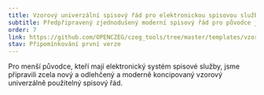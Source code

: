 ```yaml
---
title: Vzorový univerzální spisový řád pro elektronickou spisovou službu 2.0
subtitle: Předpřipravený zjednodušený moderní spisový řád pro původce jež vedou elektronickou spisovou službu
order: 7
link: https://github.com/OPENCZEG/czeg_tools/tree/master/templates/vzorovy_spisovy_rad_ESSL_moderni/
stav: Připomínkování první verze
---
```


Pro menší původce, kteří mají elektronický systém spisové služby, jsme připravili zcela nový a odlehčený a moderně koncipovaný vzorový univerzálně použitelný spisový řád. 